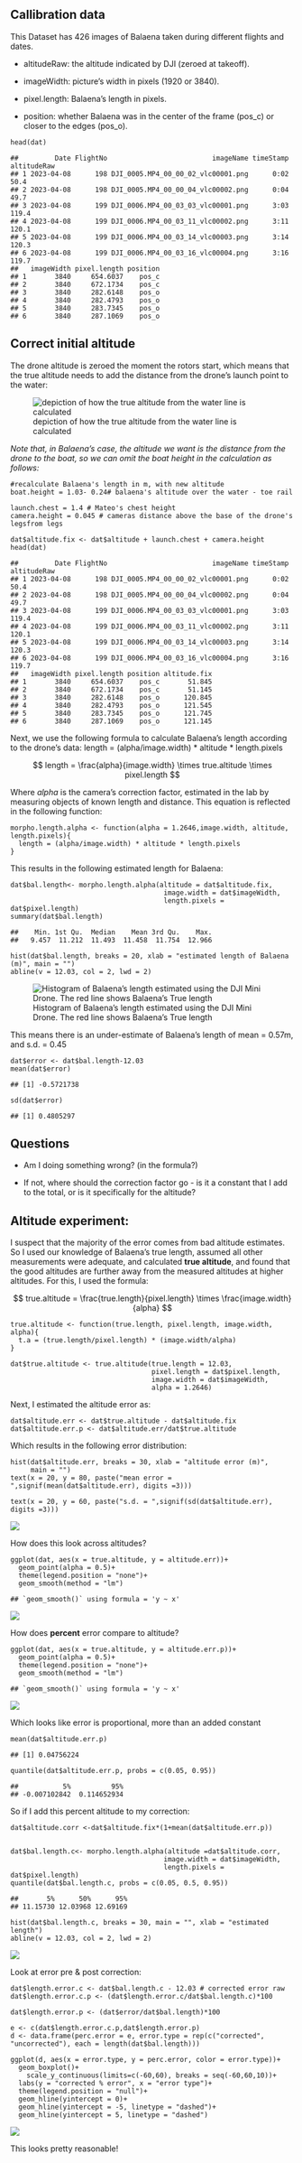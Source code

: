 ## Callibration data

This Dataset has 426 images of Balaena taken during different flights
and dates.

-   altitudeRaw: the altitude indicated by DJI (zeroed at takeoff).

-   imageWidth: picture’s width in pixels (1920 or 3840).

-   pixel.length: Balaena’s length in pixels.

-   position: whether Balaena was in the center of the frame (pos\_c) or
    closer to the edges (pos\_o).

<!-- -->

    head(dat)

    ##         Date FlightNo                          imageName timeStamp altitudeRaw
    ## 1 2023-04-08      198 DJI_0005.MP4_00_00_02_vlc00001.png      0:02        50.4
    ## 2 2023-04-08      198 DJI_0005.MP4_00_00_04_vlc00002.png      0:04        49.7
    ## 3 2023-04-08      199 DJI_0006.MP4_00_03_03_vlc00001.png      3:03       119.4
    ## 4 2023-04-08      199 DJI_0006.MP4_00_03_11_vlc00002.png      3:11       120.1
    ## 5 2023-04-08      199 DJI_0006.MP4_00_03_14_vlc00003.png      3:14       120.3
    ## 6 2023-04-08      199 DJI_0006.MP4_00_03_16_vlc00004.png      3:16       119.7
    ##   imageWidth pixel.length position
    ## 1       3840     654.6037    pos_c
    ## 2       3840     672.1734    pos_c
    ## 3       3840     282.6148    pos_o
    ## 4       3840     282.4793    pos_o
    ## 5       3840     283.7345    pos_o
    ## 6       3840     287.1069    pos_o

## Correct initial altitude

The drone altitude is zeroed the moment the rotors start, which means
that the true altitude needs to add the distance from the drone’s launch
point to the water:

<figure>
<img src="Graphical/altitude_diagram.jpeg"
alt="depiction of how the true altitude from the water line is calculated" />
<figcaption aria-hidden="true">depiction of how the true altitude from
the water line is calculated</figcaption>
</figure>

*Note that, in Balaena’s case, the altitude we want is the distance from
the drone to the boat, so we can omit the boat height in the calculation
as follows:*

    #recalculate Balaena's length in m, with new altitude 
    boat.height = 1.03- 0.24# balaena's altitude over the water - toe rail

    launch.chest = 1.4 # Mateo's chest height
    camera.height = 0.045 # cameras distance above the base of the drone's legsfrom legs

    dat$altitude.fix <- dat$altitude + launch.chest + camera.height
    head(dat)

    ##         Date FlightNo                          imageName timeStamp altitudeRaw
    ## 1 2023-04-08      198 DJI_0005.MP4_00_00_02_vlc00001.png      0:02        50.4
    ## 2 2023-04-08      198 DJI_0005.MP4_00_00_04_vlc00002.png      0:04        49.7
    ## 3 2023-04-08      199 DJI_0006.MP4_00_03_03_vlc00001.png      3:03       119.4
    ## 4 2023-04-08      199 DJI_0006.MP4_00_03_11_vlc00002.png      3:11       120.1
    ## 5 2023-04-08      199 DJI_0006.MP4_00_03_14_vlc00003.png      3:14       120.3
    ## 6 2023-04-08      199 DJI_0006.MP4_00_03_16_vlc00004.png      3:16       119.7
    ##   imageWidth pixel.length position altitude.fix
    ## 1       3840     654.6037    pos_c       51.845
    ## 2       3840     672.1734    pos_c       51.145
    ## 3       3840     282.6148    pos_o      120.845
    ## 4       3840     282.4793    pos_o      121.545
    ## 5       3840     283.7345    pos_o      121.745
    ## 6       3840     287.1069    pos_o      121.145

Next, we use the following formula to calculate Balaena’s length
according to the drone’s data: length = (alpha/image.width) \* altitude
\* length.pixels

$$
length = \frac{alpha}{image.width}  \times true.altitude \times pixel.length 
$$

Where *alpha* is the camera’s correction factor, estimated in the lab by
measuring objects of known length and distance. This equation is
reflected in the following function:

    morpho.length.alpha <- function(alpha = 1.2646,image.width, altitude, length.pixels){
      length = (alpha/image.width) * altitude * length.pixels
    }

This results in the following estimated length for Balaena:

    dat$bal.length<- morpho.length.alpha(altitude = dat$altitude.fix,
                                          image.width = dat$imageWidth,
                                          length.pixels = dat$pixel.length)
    summary(dat$bal.length)

    ##    Min. 1st Qu.  Median    Mean 3rd Qu.    Max. 
    ##   9.457  11.212  11.493  11.458  11.754  12.966

    hist(dat$bal.length, breaks = 20, xlab = "estimated length of Balaena (m)", main = "")
    abline(v = 12.03, col = 2, lwd = 2)

<figure>
<img src="Readme_files/figure-markdown_strict/estimate-1.png"
alt="Histogram of Balaena’s length estimated using the DJI Mini Drone. The red line shows Balaena’s True length" />
<figcaption aria-hidden="true">Histogram of Balaena’s length estimated
using the DJI Mini Drone. The red line shows Balaena’s True
length</figcaption>
</figure>

This means there is an under-estimate of Balaena’s length of mean =
0.57m, and s.d. = 0.45

    dat$error <- dat$bal.length-12.03
    mean(dat$error)

    ## [1] -0.5721738

    sd(dat$error)

    ## [1] 0.4805297

## Questions

-   Am I doing something wrong? (in the formula?)

-   If not, where should the correction factor go - is it a constant
    that I add to the total, or is it specifically for the altitude?

## Altitude experiment:

I suspect that the majority of the error comes from bad altitude
estimates. So I used our knowledge of Balaena’s true length, assumed all
other measurements were adequate, and calculated **true altitude**, and
found that the good altitudes are further away from the measured
altitudes at higher altitudes. For this, I used the formula:

$$
true.altitude = \frac{true.length}{pixel.length}  \times \frac{image.width}{alpha}
$$

    true.altitude <- function(true.length, pixel.length, image.width, alpha){
      t.a = (true.length/pixel.length) * (image.width/alpha)
    }

    dat$true.altitude <- true.altitude(true.length = 12.03, 
                                       pixel.length = dat$pixel.length, 
                                       image.width = dat$imageWidth, 
                                       alpha = 1.2646)

Next, I estimated the altitude error as:

    dat$altitude.err <- dat$true.altitude - dat$altitude.fix
    dat$altitude.err.p <- dat$altitude.err/dat$true.altitude

Which results in the following error distribution:

    hist(dat$altitude.err, breaks = 30, xlab = "altitude error (m)", 
         main = "")
    text(x = 20, y = 80, paste("mean error = ",signif(mean(dat$altitude.err), digits =3)))

    text(x = 20, y = 60, paste("s.d. = ",signif(sd(dat$altitude.err), digits =3)))

![](Readme_files/figure-markdown_strict/unnamed-chunk-8-1.png)

How does this look across altitudes?

    ggplot(dat, aes(x = true.altitude, y = altitude.err))+
      geom_point(alpha = 0.5)+
      theme(legend.position = "none")+ 
      geom_smooth(method = "lm")

    ## `geom_smooth()` using formula = 'y ~ x'

![](Readme_files/figure-markdown_strict/unnamed-chunk-9-1.png)

How does **percent** error compare to altitude?

    ggplot(dat, aes(x = true.altitude, y = altitude.err.p))+
      geom_point(alpha = 0.5)+
      theme(legend.position = "none")+ 
      geom_smooth(method = "lm")

    ## `geom_smooth()` using formula = 'y ~ x'

![](Readme_files/figure-markdown_strict/unnamed-chunk-10-1.png)

Which looks like error is proportional, more than an added constant

    mean(dat$altitude.err.p)

    ## [1] 0.04756224

    quantile(dat$altitude.err.p, probs = c(0.05, 0.95))

    ##           5%          95% 
    ## -0.007102842  0.114652934

So if I add this percent altitude to my correction:

    dat$altitude.corr <-dat$altitude.fix*(1+mean(dat$altitude.err.p))


    dat$bal.length.c<- morpho.length.alpha(altitude =dat$altitude.corr,
                                          image.width = dat$imageWidth,
                                          length.pixels = dat$pixel.length)
    quantile(dat$bal.length.c, probs = c(0.05, 0.5, 0.95))

    ##       5%      50%      95% 
    ## 11.15730 12.03968 12.69169

    hist(dat$bal.length.c, breaks = 30, main = "", xlab = "estimated length")
    abline(v = 12.03, col = 2, lwd = 2)

![](Readme_files/figure-markdown_strict/unnamed-chunk-13-1.png)

Look at error pre & post correction:

    dat$length.error.c <- dat$bal.length.c - 12.03 # corrected error raw
    dat$length.error.c.p <- (dat$length.error.c/dat$bal.length.c)*100

    dat$length.error.p <- (dat$error/dat$bal.length)*100

    e <- c(dat$length.error.c.p,dat$length.error.p)
    d <- data.frame(perc.error = e, error.type = rep(c("corrected", "uncorrected"), each = length(dat$bal.length)))

    ggplot(d, aes(x = error.type, y = perc.error, color = error.type))+
      geom_boxplot()+
        scale_y_continuous(limits=c(-60,60), breaks = seq(-60,60,10))+
      labs(y = "corrected % error", x = "error type")+
      theme(legend.position = "null")+
      geom_hline(yintercept = 0)+
      geom_hline(yintercept = -5, linetype = "dashed")+
      geom_hline(yintercept = 5, linetype = "dashed")

<img src="Readme_files/figure-markdown_strict/fig3-1.png" style="display: block; margin: auto;" />

This looks pretty reasonable!
